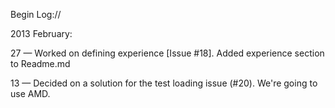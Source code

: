 Begin Log://

2013 February:

27 — Worked on defining experience [Issue #18]. Added experience section to Readme.md

13 — Decided on a solution for the test loading issue (#20). We're going to use AMD.
